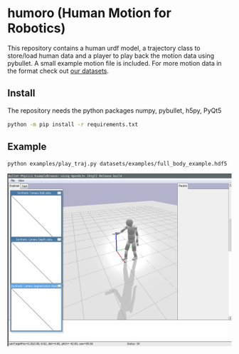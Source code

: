 # humoro (Human Motion for Robotics)
This repository contains a human urdf model, a trajectory class to store/load human data and a player to play back the motion data using pybullet. A small example motion file is included. For more motion data in the format check out [our datasets](https://github.com/PhilippJKratzer/mocap-mlr-datasets).


## Install
The repository needs the python packages numpy, pybullet, h5py, PyQt5
```bash
python -m pip install -r requirements.txt
```

## Example
```bash
python examples/play_traj.py datasets/examples/full_body_example.hdf5  # playback example motion data
```
![Pybullet Viewer](doc/screenshots/pybullet1.png?raw=true "Pybullet Viewer")
